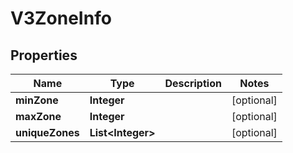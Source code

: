 
# V3ZoneInfo

## Properties
Name | Type | Description | Notes
------------ | ------------- | ------------- | -------------
**minZone** | **Integer** |  |  [optional]
**maxZone** | **Integer** |  |  [optional]
**uniqueZones** | **List&lt;Integer&gt;** |  |  [optional]




